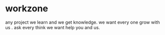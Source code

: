 # workzone
any project we learn and we get knowledge. we want every one grow with us . ask every think we want help you and us.
